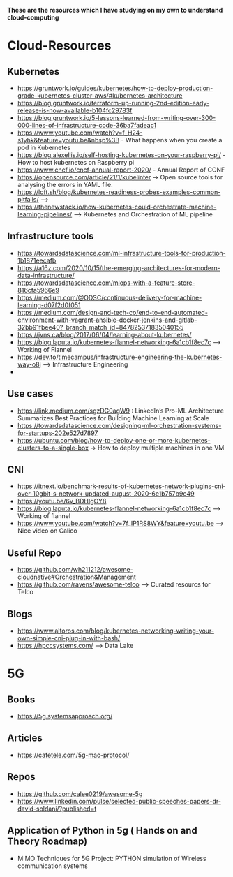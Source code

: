 **These are the resources which I have studying on my own to understand cloud-computing**

# Cloud-Resources

## Kubernetes
- https://gruntwork.io/guides/kubernetes/how-to-deploy-production-grade-kubernetes-cluster-aws/#kubernetes-architecture
- https://blog.gruntwork.io/terraform-up-running-2nd-edition-early-release-is-now-available-b104fc29783f
- https://blog.gruntwork.io/5-lessons-learned-from-writing-over-300-000-lines-of-infrastructure-code-36ba7fadeac1
- https://www.youtube.com/watch?v=f_H24-s1yhk&feature=youtu.be&nbsp%3B - What happens when you create a pod in Kubernetes
- https://blog.alexellis.io/self-hosting-kubernetes-on-your-raspberry-pi/ - How to host kubernetes on Raspberry pi
- https://www.cncf.io/cncf-annual-report-2020/ - Annual Report of CCNF
- https://opensource.com/article/21/1/kubelinter -> Open source tools for analysing the errors in YAML file.
- https://loft.sh/blog/kubernetes-readiness-probes-examples-common-pitfalls/ -->
- https://thenewstack.io/how-kubernetes-could-orchestrate-machine-learning-pipelines/ --> Kubernetes and Orchestration of ML pipeline


## Infrastructure tools
- https://towardsdatascience.com/ml-infrastructure-tools-for-production-1b1871eecafb
- https://a16z.com/2020/10/15/the-emerging-architectures-for-modern-data-infrastructure/
- https://towardsdatascience.com/mlops-with-a-feature-store-816cfa5966e9
- https://medium.com/@ODSC/continuous-delivery-for-machine-learning-d07f2d0f051
- https://medium.com/design-and-tech-co/end-to-end-automated-environment-with-vagrant-ansible-docker-jenkins-and-gitlab-32bb91fbee40?_branch_match_id=847825371835040155
- https://jvns.ca/blog/2017/06/04/learning-about-kubernetes/
- https://blog.laputa.io/kubernetes-flannel-networking-6a1cb1f8ec7c --> Working of Flannel
- https://dev.to/timecampus/infrastructure-engineering-the-kubernetes-way-o8j --> Infrastructure Engineering
- 

## Use cases
- https://link.medium.com/sgzDG0agW9 : LinkedIn’s Pro-ML Architecture Summarizes Best Practices for Building Machine Learning at Scale
- https://towardsdatascience.com/designing-ml-orchestration-systems-for-startups-202e527d7897
- https://ubuntu.com/blog/how-to-deploy-one-or-more-kubernetes-clusters-to-a-single-box -> How to deploy multiple machines in one VM

## CNI
- https://itnext.io/benchmark-results-of-kubernetes-network-plugins-cni-over-10gbit-s-network-updated-august-2020-6e1b757b9e49
- https://youtu.be/6v_BDHIgOY8
- https://blog.laputa.io/kubernetes-flannel-networking-6a1cb1f8ec7c --> Working of flannel
- https://www.youtube.com/watch?v=7f_IP1RS8WY&feature=youtu.be --> Nice video on Calico

## Useful Repo
- https://github.com/wh211212/awesome-cloudnative#Orchestration&Management
- https://github.com/ravens/awesome-telco --> Curated resourcs for Telco


## Blogs
- https://www.altoros.com/blog/kubernetes-networking-writing-your-own-simple-cni-plug-in-with-bash/
- https://hpccsystems.com/ --> Data Lake

# 5G

## Books
- https://5g.systemsapproach.org/

## Articles
- https://cafetele.com/5g-mac-protocol/
## Repos
- https://github.com/calee0219/awesome-5g
- https://www.linkedin.com/pulse/selected-public-speeches-papers-dr-david-soldani/?published=t

## Application of Python in 5g ( Hands on and Theory Roadmap)

- MIMO Techniques for 5G 
  Project: PYTHON simulation of Wireless communication systems
